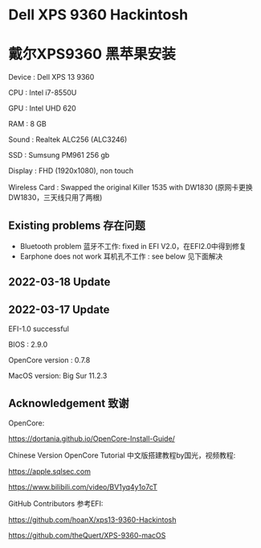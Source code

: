 # Dell XPS 9360 Hackintosh
# 戴尔XPS9360 黑苹果安装


Device : Dell XPS 13 9360

CPU : Intel i7-8550U

GPU : Intel UHD 620

RAM : 8 GB

Sound : Realtek ALC256 (ALC3246)

SSD : Sumsung PM961 256 gb

Display : FHD (1920x1080), non touch

Wireless Card : Swapped the original Killer 1535 with DW1830 (原网卡更换DW1830，三天线只用了两根)

## Existing problems 存在问题
 
- Bluetooth problem 蓝牙不工作: fixed in EFI V2.0，在EFI2.0中得到修复
- Earphone does not work 耳机孔不工作 : see below 见下面解决
 
## 2022-03-18 Update



## 2022-03-17 Update

 
EFI-1.0 successful

BIOS : 2.9.0

OpenCore version : 0.7.8

MacOS version: Big Sur 11.2.3
 
 


## Acknowledgement 致谢

 
OpenCore: 

https://dortania.github.io/OpenCore-Install-Guide/

Chinese Version OpenCore Tutorial 
中文版搭建教程by国光，视频教程:

https://apple.sqlsec.com

https://www.bilibili.com/video/BV1yq4y1o7cT

GitHub Contributors 参考EFI:

https://github.com/hoanX/xps13-9360-Hackintosh

https://github.com/theQuert/XPS-9360-macOS

